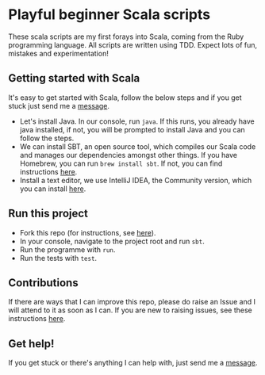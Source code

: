 # Playful beginner Scala scripts

These scala scripts are my first forays into Scala, coming from the Ruby programming language. 
All scripts are written using TDD. Expect lots of fun, mistakes and experimentation!

## Getting started with Scala

It's easy to get started with Scala, follow the below steps and if you get stuck just send me a [message](https://twitter.com/a_adewusi).
* Let's install Java. In our console, run `java`. If this runs, you already have java installed, if not, you will be prompted to install Java and you can follow the steps.
* We can install SBT, an open source tool, which compiles our Scala code and manages our dependencies amongst other things. If you have Homebrew, you can run `brew install sbt`.
If not, you can find instructions [here](https://www.scala-sbt.org/download.html).
* Install a text editor, we use IntelliJ IDEA, the Community version, which you can install [here](https://www.jetbrains.com/idea/download).

## Run this project

* Fork this repo (for instructions, see [here](https://help.github.com/en/articles/fork-a-repo)).
* In your console, navigate to the project root and run ```sbt```. 
* Run the programme with ```run```.
* Run the tests with ```test```.

## Contributions
If there are ways that I can improve this repo, please do raise an Issue and I will attend to it as soon as I can. 
If you are new to raising issues, see these instructions [here](https://help.github.com/en/articles/creating-an-issue).

## Get help!
If you get stuck or there's anything I can help with, just send me a [message](https://twitter.com/a_adewusi).
